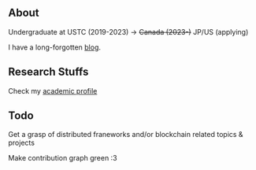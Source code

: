 ## About

Undergraduate at USTC (2019-2023) -> ~~Canada (2023-)~~ JP/US (applying)

I have a long-forgotten [blog](https://c-j.dev).

## Research Stuffs

Check my [academic profile](https://cathy-cai.page)

## Todo

Get a grasp of distributed franeworks and/or blockchain related topics & projects

Make contribution graph green :3